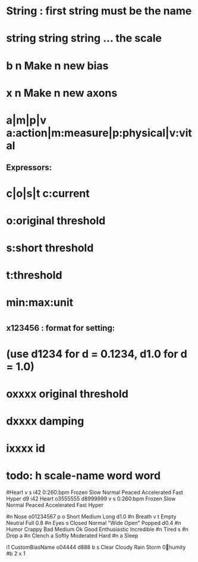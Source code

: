 # String : first string must be the name
# string string string ... the scale
# b n		Make n new bias
# x n		Make n new axons
# a|m|p|v	a:action|m:measure|p:physical|v:vital
## Expressors:
# c|o|s|t	c:current
#			o:original threshold
#			s:short threshold
#			t:threshold
# min:max:unit
#
## x123456 : format for setting:
# (use d1234 for d = 0.1234,  d1.0 for d = 1.0)
# oxxxx original threshold
# dxxxx damping 
#
# ixxxx id
#
# todo: h scale-name word word

#Heart v s i42 0:260:bpm Frozen Slow Normal Peaced Accelerated Fast Hyper d9
i42 Heart o3555555 d8999999 v s 0:260:bpm Frozen Slow Normal Peaced Accelerated Fast Hyper

#n Nose o01234567 p o Short Medium Long d1.0
#n Breath v t Empty Neutral Full 0.8
#n Eyes s Closed Normal "Wide Open" Popped d0.4
#n Humor Crappy Bad Medium Ok Good Enthusiastic Incredible
#n Tired s
#n Drop a
#n Clench a Softly Moderated Hard
#n a Sleep

i1 CustomBiasName o04444 d888 b s Clear Cloudy Rain Storm 0:100:humity
#b 2
x 1
